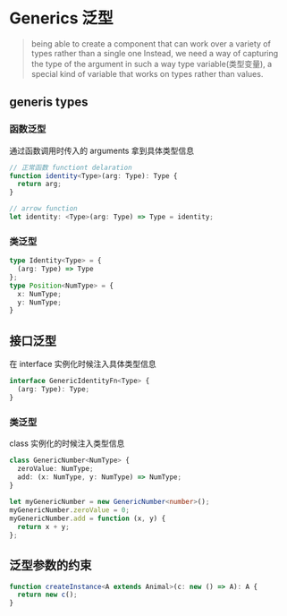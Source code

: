 # Generics 泛型

> being able to create a component that can work over a variety of types rather than a single one
> Instead, we need a way of capturing the type of the argument in such a way 
> type variable(类型变量), a special kind of variable that works on types rather than values.

## generis types

### 函数泛型

通过函数调用时传入的 arguments 拿到具体类型信息

```ts
// 正常函数 functiont delaration
function identity<Type>(arg: Type): Type {
  return arg;
}

// arrow function
let identity: <Type>(arg: Type) => Type = identity;
```

### 类泛型

```ts
type Identity<Type> = {
  (arg: Type) => Type
};
type Position<NumType> = {
  x: NumType;
  y: NumType;
}
```

## 接口泛型

在 interface 实例化时候注入具体类型信息

```ts
interface GenericIdentityFn<Type> {
  (arg: Type): Type;
}
```

### 类泛型

class 实例化的时候注入类型信息

```ts
class GenericNumber<NumType> {
  zeroValue: NumType;
  add: (x: NumType, y: NumType) => NumType;
}
 
let myGenericNumber = new GenericNumber<number>();
myGenericNumber.zeroValue = 0;
myGenericNumber.add = function (x, y) {
  return x + y;
};
```

## 泛型参数的约束

```ts
function createInstance<A extends Animal>(c: new () => A): A {
  return new c();
}
```